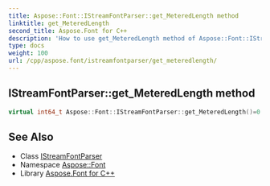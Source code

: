 ```yaml
---
title: Aspose::Font::IStreamFontParser::get_MeteredLength method
linktitle: get_MeteredLength
second_title: Aspose.Font for C++
description: 'How to use get_MeteredLength method of Aspose::Font::IStreamFontParser class in C++.'
type: docs
weight: 100
url: /cpp/aspose.font/istreamfontparser/get_meteredlength/
---
```

## IStreamFontParser::get_MeteredLength method




```cpp
virtual int64_t Aspose::Font::IStreamFontParser::get_MeteredLength()=0
```

## See Also

* Class [IStreamFontParser](../)
* Namespace [Aspose::Font](../../)
* Library [Aspose.Font for C++](../../../)
